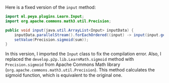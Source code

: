 Here is a fixed version of the `input` method:
```java
import ml.peya.plugins.Learn.Input;
import org.apache.commons.math3.util.Precision;

public void input(java.util.ArrayList<Input> inputData) {
    inputData.parallelStream().forEachOrdered((input) -> input(input.getWeightingValue()));
    setValue(Precision.sigmoid(sum));
}
```
In this version, I imported the `Input` class to fix the compilation error. Also, I replaced the `develop.p2p.lib.LearnMath.sigmoid` method with `Precision.sigmoid` from Apache Commons Math library (`org.apache.commons.math3.util.Precision`). This method calculates the sigmoid function, which is equivalent to the original one.